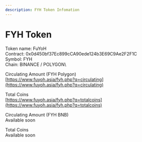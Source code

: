 ```yaml
---
description: FYH Token Infomation
---
```


# FYH Token

Token name: FuYoH \
Contract: 0x0d450bf37Ec899cCA90ede124b3E69C9Ae2F2F1C \
Symbol: FYH \
Chain: BINANCE / POLYGON\


Circulating Amount (FYH Polygon)\
[https://www.fuyoh.asia/fyh.php?q=circulating](https://www.fuyoh.asia/fyh.php?q=circulating)

Total Coins\
[https://www.fuyoh.asia/fyh.php?q=totalcoins](https://www.fuyoh.asia/fyh.php?q=totalcoins)



Circulating Amount (FYH BNB)\
Available soon

Total Coins\
Available soon

